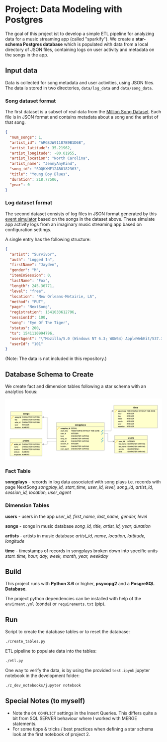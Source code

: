 # Project: Data Modeling with Postgres

The goal of this project ist to develop a simple ETL pipeline for analyzing data for a music streaming app (called "sparkify"). We create a **star-schema Postgres database** which is populated with data from a local directory of JSON files, containing logs on user activity and metadata on the songs in the app.

## Input data

Data is collected for song metadata and user activities, using JSON files. The data is stored in two directories, `data/log_data` and `data/song_data`.

### Song dataset format

The first dataset is a subset of real data from the [Million Song Dataset](https://labrosa.ee.columbia.edu/millionsong/). Each file is in JSON format and contains metadata about a song and the artist of that song.

```json
{
  "num_songs": 1,
  "artist_id": "ARGSJW91187B9B1D6B",
  "artist_latitude": 35.21962,
  "artist_longitude": -80.01955,
  "artist_location": "North Carolina",
  "artist_name": "JennyAnyKind",
  "song_id": "SOQHXMF12AB0182363",
  "title": "Young Boy Blues",
  "duration": 218.77506,
  "year": 0
}
```

### Log dataset format

The second dataset consists of log files in JSON format generated by this [event simulator](https://github.com/Interana/eventsim) based on the songs in the dataset above. These simulate app activity logs from an imaginary music streaming app based on configuration settings.

A single entry has the following structure:

```json
{
  "artist": "Survivor",
  "auth": "Logged In",
  "firstName": "Jayden",
  "gender": "M",
  "itemInSession": 0,
  "lastName": "Fox",
  "length": 245.36771,
  "level": "free",
  "location": "New Orleans-Metairie, LA",
  "method": "PUT",
  "page": "NextSong",
  "registration": 1541033612796,
  "sessionId": 100,
  "song": "Eye Of The Tiger",
  "status": 200,
  "ts": 1541110994796,
  "userAgent": "\"Mozilla/5.0 (Windows NT 6.3; WOW64) AppleWebKit/537.36 (KHTML, like Gecko) Chrome/36.0.1985.143 Safari/537.36\"",
  "userId": "101"
}
```

(Note: The data is not included in this repository.)

## Database Schema to Create

We create fact and dimension tables following a star schema with an analytics focus:

![ERD](../Song_ERD.png)

### Fact Table

**songplays** - records in log data associated with song plays i.e. records with page NextSong
*songplay_id, start_time, user_id, level, song_id, artist_id, session_id, location, user_agent*

### Dimension Tables

**users** - users in the app
*user_id, first_name, last_name, gender, level*

**songs** - songs in music database
*song_id, title, artist_id, year, duration*

**artists** - artists in music database
*artist_id, name, location, lattitude, longitude*

**time** - timestamps of records in songplays broken down into specific units
*start_time, hour, day, week, month, year, weekday*

## Build

This project runs with **Python 3.6** or higher, **psycopg2** and a **PosgreSQL Database**.

The project python dependencies can be installed with help of the `envirment.yml` (conda) or `requirements.txt` (pip).

## Run

Script to create the database tables or to reset the database:

``` sh
./create_tables.py
```

ETL pipeline to populate data into the tables:

``` sh
./etl.py
```

One way to verify the data, is by using the provided `test.ipynb` jupyter notebook in the development folder:

``` sh
./z_dev_notebooks/jupyter notebook
```

## Special Notes (to myself)

- Note the `ON CONFLICT` settings in the Insert Queries. This differs quite a bit from SQL SERVER behaviour where I worked with MERGE statements.
- For some tipps & tricks / best practices when defining a star schema look at the first notebook of project 2.